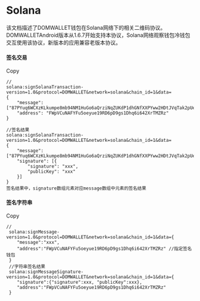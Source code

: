 # Solana

该文档描述了DOMWALLET钱包在Solana网络下的相关二维码协议。DOMWALLETAndroid版本从1.6.7开始支持本协议，Solana网络观察钱包冷钱包交互使用该协议，新版本的应用兼容老版本协议。

#### 签名交易 <a href="#qian-ming-jiao-yi" id="qian-ming-jiao-yi"></a>

Copy

```
// 
solana:signSolanaTransaction-version=1.0&protocol=DOMWALLET&network=solana&chain_id=1&data=
{
	"message": ["87PYuq6WCXzKLkumpe8mb94NM1HuGo6aQrziNqZUKdP1dhGNfXXPYww2HDtJVqTak2pUeDdqfU8B5rpEUJ4FVD52VQ4uNNxTyRNHdV3QaG41wy14gS7ZmBe9ESJ6bUzGcerRHynTKSJgL4kVBwwhk3vvxetu2BjkV3BgBTq5f5GVCdYYXuGcfN1UyooyZ48j7XiN16JpmmEo"],
	"address": "FWpVCuNAFYFu5oeyue19RD6pD9gs1Dhq6i642XrTMZRz"
}

//签名结果
solana:signSolanaTransaction-version=1.0&protocol=DOMWALLET&network=solana&chain_id=1&data=
{
	"message": ["87PYuq6WCXzKLkumpe8mb94NM1HuGo6aQrziNqZUKdP1dhGNfXXPYww2HDtJVqTak2pUeDdqfU8B5rpEUJ4FVD52VQ4uNNxTyRNHdV3QaG41wy14gS7ZmBe9ESJ6bUzGcerRHynTKSJgL4kVBwwhk3vvxetu2BjkV3BgBTq5f5GVCdYYXuGcfN1UyooyZ48j7XiN16JpmmEo"],
	"signature": [{
		"signature": "xxx",
		"publicKey": "xxx"
	}]
}
签名结果中，signature数组元素对应message数组中元素的签名结果
```

#### 签名字符串 <a href="#qian-ming-zi-fu-chuan" id="qian-ming-zi-fu-chuan"></a>

Copy

```
// 
 solana:signMessage-version=1.0&protocol=DOMWALLET&network=solana&chain_id=1&data={
	"message":"xxx",
	"address":"FWpVCuNAFYFu5oeyue19RD6pD9gs1Dhq6i642XrTMZRz" //指定签名钱包
 }
 //字符串签名结果
 solana:signMessageSignature-version=1.0&protocol=DOMWALLET&network=solana&chain_id=1&data={
	"signature":{"signature":xxx, "publicKey":xxx},
	"address":"FWpVCuNAFYFu5oeyue19RD6pD9gs1Dhq6i642XrTMZRz"
 }
```
